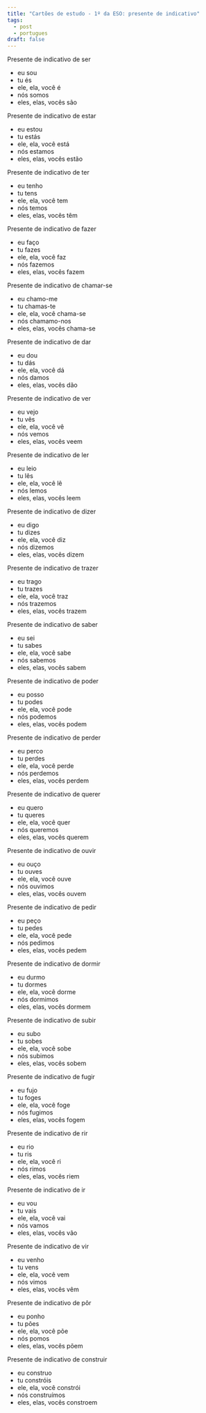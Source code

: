 ```yaml
---
title: "Cartões de estudo - 1º da ESO: presente de indicativo"
tags:
  - post
  - portugues
draft: false
---
```

<e-card color="1">
  <div>Presente de indicativo de ser</div>
  <div>
    <ul>
      <li>eu sou </li>
      <li>tu és </li>
      <li>ele, ela, você é </li>
      <li>nós somos </li>
      <li>eles, elas, vocês são </li>
    </ul>
  </div>
</e-card>

<e-card color="1">
  <div>Presente de indicativo de estar</div>
  <div>
    <ul>
      <li>eu estou </li>
      <li>tu estás </li>
      <li>ele, ela, você está </li>
      <li>nós estamos </li>
      <li>eles, elas, vocês estão </li>
    </ul>
  </div>
</e-card>

<e-card color="1">
  <div>Presente de indicativo de ter</div>
  <div>
    <ul>
      <li>eu tenho </li>
      <li>tu tens </li>
      <li>ele, ela, você tem </li>
      <li>nós temos </li>
      <li>eles, elas, vocês têm </li>
    </ul>
  </div>
</e-card>

<e-card color="1">
  <div>Presente de indicativo de fazer</div>
  <div>
    <ul>
      <li>eu faço </li>
      <li>tu fazes </li>
      <li>ele, ela, você faz </li>
      <li>nós fazemos </li>
      <li>eles, elas, vocês fazem </li>
    </ul>
  </div>
</e-card>

<e-card color="1">
  <div>Presente de indicativo de chamar-se</div>
  <div>
    <ul>
      <li>eu chamo-me </li>
      <li>tu chamas-te </li>
      <li>ele, ela, você chama-se </li>
      <li>nós chamamo-nos </li>
      <li>eles, elas, vocês chama-se </li>
    </ul>
  </div>
</e-card>

<e-card color="1">
  <div>Presente de indicativo de dar</div>
  <div>
    <ul>
      <li>eu dou </li>
      <li>tu dás </li>
      <li>ele, ela, você dá </li>
      <li>nós damos </li>
      <li>eles, elas, vocês dão </li>
    </ul>
  </div>
</e-card>

<e-card color="1">
  <div>Presente de indicativo de ver</div>
  <div>
    <ul>
      <li>eu vejo </li>
      <li>tu vês </li>
      <li>ele, ela, você vê </li>
      <li>nós vemos </li>
      <li>eles, elas, vocês veem </li>
    </ul>
  </div>
</e-card>

<e-card color="1">
  <div>Presente de indicativo de ler</div>
  <div>
    <ul>
      <li>eu leio </li>
      <li>tu lês </li>
      <li>ele, ela, você lê </li>
      <li>nós lemos </li>
      <li>eles, elas, vocês leem </li>
    </ul>
  </div>
</e-card>

<e-card color="1">
  <div>Presente de indicativo de dizer</div>
  <div>
    <ul>
      <li>eu digo </li>
      <li>tu dizes </li>
      <li>ele, ela, você diz </li>
      <li>nós dizemos </li>
      <li>eles, elas, vocês dizem </li>
    </ul>
  </div>
</e-card>

<e-card color="1">
  <div>Presente de indicativo de trazer</div>
  <div>
    <ul>
      <li>eu trago </li>
      <li>tu trazes </li>
      <li>ele, ela, você traz </li>
      <li>nós trazemos </li>
      <li>eles, elas, vocês trazem </li>
    </ul>
  </div>
</e-card>

<e-card color="1">
  <div>Presente de indicativo de saber</div>
  <div>
    <ul>
      <li>eu sei </li>
      <li>tu sabes </li>
      <li>ele, ela, você sabe </li>
      <li>nós sabemos </li>
      <li>eles, elas, vocês sabem </li>
    </ul>
  </div>
</e-card>

<e-card color="1">
  <div>Presente de indicativo de poder</div>
  <div>
    <ul>
      <li>eu posso </li>
      <li>tu podes </li>
      <li>ele, ela, você pode </li>
      <li>nós podemos </li>
      <li>eles, elas, vocês podem </li>
    </ul>
  </div>
</e-card>

<e-card color="1">
  <div>Presente de indicativo de perder</div>
  <div>
    <ul>
      <li>eu perco </li>
      <li>tu perdes </li>
      <li>ele, ela, você perde </li>
      <li>nós perdemos </li>
      <li>eles, elas, vocês perdem </li>
    </ul>
  </div>
</e-card>

<e-card color="1">
  <div>Presente de indicativo de querer</div>
  <div>
    <ul>
      <li>eu quero </li>
      <li>tu queres </li>
      <li>ele, ela, você quer </li>
      <li>nós queremos </li>
      <li>eles, elas, vocês querem </li>
    </ul>
  </div>
</e-card>

<e-card color="1">
  <div>Presente de indicativo de ouvir</div>
  <div>
    <ul>
      <li>eu ouço </li>
      <li>tu ouves </li>
      <li>ele, ela, você ouve </li>
      <li>nós ouvimos </li>
      <li>eles, elas, vocês ouvem </li>
    </ul>
  </div>
</e-card>

<e-card color="1">
  <div>Presente de indicativo de pedir</div>
  <div>
    <ul>
      <li>eu peço </li>
      <li>tu pedes </li>
      <li>ele, ela, você pede </li>
      <li>nós pedimos </li>
      <li>eles, elas, vocês pedem </li>
    </ul>
  </div>
</e-card>

<e-card color="1">
  <div>Presente de indicativo de dormir</div>
  <div>
    <ul>
      <li>eu durmo </li>
      <li>tu dormes </li>
      <li>ele, ela, você dorme </li>
      <li>nós dormimos </li>
      <li>eles, elas, vocês dormem </li>
    </ul>
  </div>
</e-card>

<e-card color="1">
  <div>Presente de indicativo de subir</div>
  <div>
    <ul>
      <li>eu subo </li>
      <li>tu sobes </li>
      <li>ele, ela, você sobe </li>
      <li>nós subimos </li>
      <li>eles, elas, vocês sobem </li>
    </ul>
  </div>
</e-card>

<e-card color="1">
  <div>Presente de indicativo de fugir</div>
  <div>
    <ul>
      <li>eu fujo </li>
      <li>tu foges </li>
      <li>ele, ela, você foge </li>
      <li>nós fugimos </li>
      <li>eles, elas, vocês fogem </li>
    </ul>
  </div>
</e-card>

<e-card color="1">
  <div>Presente de indicativo de rir</div>
  <div>
    <ul>
      <li>eu rio </li>
      <li>tu ris </li>
      <li>ele, ela, você ri </li>
      <li>nós rimos </li>
      <li>eles, elas, vocês riem </li>
    </ul>
  </div>
</e-card>

<e-card color="1">
  <div>Presente de indicativo de ir</div>
  <div>
    <ul>
      <li>eu vou </li>
      <li>tu vais </li>
      <li>ele, ela, você vai </li>
      <li>nós vamos </li>
      <li>eles, elas, vocês vão </li>
    </ul>
  </div>
</e-card>

<e-card color="1">
  <div>Presente de indicativo de vir</div>
  <div>
    <ul>
      <li>eu venho </li>
      <li>tu vens </li>
      <li>ele, ela, você vem </li>
      <li>nós vimos </li>
      <li>eles, elas, vocês vêm </li>
    </ul>
  </div>
</e-card>

<e-card color="1">
  <div>Presente de indicativo de pôr</div>
  <div>
    <ul>
      <li>eu ponho </li>
      <li>tu pões </li>
      <li>ele, ela, você põe </li>
      <li>nós pomos </li>
      <li>eles, elas, vocês põem </li>
    </ul>
  </div>
</e-card>

<e-card color="1">
  <div>Presente de indicativo de construir</div>
  <div>
    <ul>
      <li>eu construo </li>
      <li>tu constróis </li>
      <li>ele, ela, você constrói </li>
      <li>nós construímos </li>
      <li>eles, elas, vocês constroem </li>
    </ul>
  </div>
</e-card>